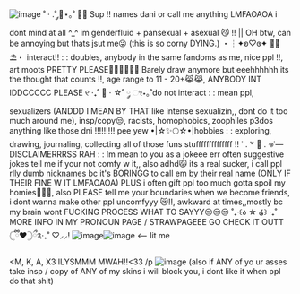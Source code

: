 ![image](https://github.com/user-attachments/assets/0534fffc-a304-494d-a078-27e0a52bb5f2)
˚ · .˚ ༘🦋⋆｡˚ 🐾🍹 Sup !! names dani or call me anything LMFAOAOA i dont mind at all ^_^
im genderfluid + pansexual + asexual 😼 !! || OH btw, can be annoying but thats jsut me😜 (this is so corny DYING.)
・┆✦ʚ♡ɞ✦ 🌼🍁⛱️・ interact!! : : doubles, anybody in the same fandoms as me, nice ppl !!, art moots PRETTY PLEASE🙏🏼🙏🏼🙏🏼 Barely draw anymore but eeehhhhhh its the thought that counts !!, age range to 11 - 20+😹😹, ANYBODY INT IDDCCCCC PLEASE
୧ ‧₊˚ 🍮 ⋅ ☆˚ ༘ ೀ⋆｡˚do not interact : : mean ppl, sexualizers (ANDDD I MEAN BY THAT like intense sexualizin,, dont do it too much around me), insp/copy😒, racists, homophobics, zoophiles p3dos anything like those dni !!!!!!!!! pee yew
•|☆✨🌕☆•|hobbies : : exploring, drawing, journaling, collecting all of those funs stuffffffffffffff !!
˙ . ꒷ 🍰 . 𖦹˙— DISCLAIMERRRSS RAH : : Im mean to you as a jokeee err often suggestive jokes tell me if your not comfy w it,, also adhd😾 its a real sucker, i call ppl rlly dumb nicknames bc it's BORINGG to call em by their real name (ONLY IF THEIR FINE W IT LMFAOAOA) PLUS i often gift ppl too much gotta spoil my homies🫶🫶🏻, also PLEASE tell me your boundaries when we become friends, i dont wanna make other ppl uncomfyyy 😿!!, awkward at times,,mostly bc my brain wont FUCKING PROCESS WHAT TO SAYYY😒😒😒
˚₊‧꒰ა ☆ ໒꒱ ‧₊˚ MORE INFO IN MY PRONOUN PAGE / STRAWPAGEEE GO CHECK IT OUTT 𓊆ྀི❤︎𓊇ྀ༉‧₊˚ ♡⸝⸝! ![image](https://github.com/user-attachments/assets/32b09b7d-1ef0-4ca5-8762-0d1ea549ad14)![image](https://github.com/user-attachments/assets/5f5d03b0-f817-4317-9191-aed307c698a8)
 <-- lit me


 <M, K, A, X3 ILYSMMM MWAH!!<33 /p ![image](https://github.com/user-attachments/assets/03cd78e8-25b6-48f6-aea1-1b6a2a0a863b) (also if ANY of yo ur asses take insp / copy of ANY of my skins i will block you, i dont like it when ppl do that shit)
